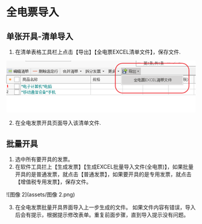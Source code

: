# 全电票导入

## 单张开具-清单导入

1. 在清单表格工具栏上点击【导出】【全电票EXCEL清单文件】，保存文件.

![微信图片_20221126074506](assets/微信图片_20221126074506.png)

2. 在全电发票开具页面导入该清单文件.

## 批量开具

1. 选中所有要开具的发票。
2. 在软件工具拦上【生成发票】【生成EXCEL批量导入文件(全电票)】，如果批量开具的是普通发票，就点击【普通发票】，如果要开具的是专用发票，就点击【增值税专用发票】，保存文件。

![图像 2](assets/图像 2.png)

3. 在全电发票批量开具界面导入上一步生成的文件。 如果文件内容有错误，导入后会有提示，根据提示修改表单。重复前面步骤，直到导入提示没有问题。
